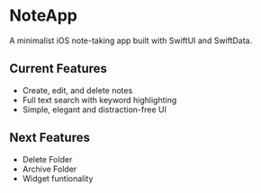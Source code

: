 # NoteApp

A minimalist iOS note-taking app built with SwiftUI and SwiftData.

## Current Features
- Create, edit, and delete notes
- Full text search with keyword highlighting
- Simple, elegant and distraction-free UI

## Next Features
- Delete Folder
- Archive Folder
- Widget funtionality


